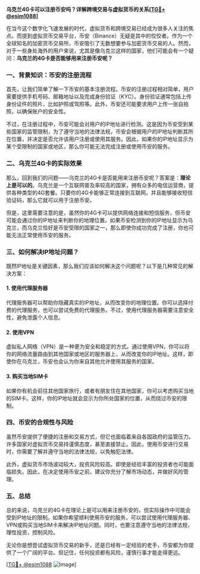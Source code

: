**乌克兰4G卡可以注册币安吗？详解跨境交易与虚拟货币的关系[[TG💪+ @esim1088](https://t.me/s/esim1088)]**

在当今这个数字化飞速发展的时代，虚拟货币和跨境交易已经成为很多人关注的焦点。而提到虚拟货币交易平台，币安（Binance）无疑是其中的佼佼者。作为一个全球知名的加密货币交易所，币安吸引了无数想要参与加密货币交易的人。然而，对于一些身处海外的用户来说，尤其是像乌克兰这样的国家，他们可能会有一个疑问：**乌克兰的4G卡是否能够用来注册币安呢？**

### 一、背景知识：币安的注册流程

首先，让我们简单了解一下币安的基本注册流程。币安的注册过程相对简单，用户需要提供手机号码、邮箱地址以及完成身份验证（KYC）。身份验证通常包括上传身份证件的照片，比如护照或驾照等。此外，币安还可能要求用户上传一张自拍照，以确保账户的安全性。

不过，在注册过程中，币安可能会对用户的IP地址进行检测。这是因为币安受到某些国家的监管限制，为了遵守当地的法律法规，币安会根据用户的IP地址判断其所在位置，并决定是否允许该用户注册或使用其服务。因此，如果你的IP地址显示为某个受限制的国家或地区，那么你可能无法完成注册或使用币安的服务。

### 二、乌克兰4G卡的实际效果

那么，回到我们的问题——乌克兰的4G卡是否能用来注册币安呢？答案是：**理论上是可以的**。乌克兰是一个互联网普及率较高的国家，拥有众多的电信运营商，提供各种类型的4G套餐。只要你的4G卡能够正常连接到互联网，并且能够接收短信验证码，那么它就可以用于注册币安。

但是，这里需要注意的是，虽然你的4G卡可以提供网络连接和短信服务，但币安可能会通过你的IP地址来判断你的地理位置。如果币安检测到你的IP地址显示为乌克兰，而乌克兰恰好是币安受限的国家之一，那么即使你成功完成了注册，你也可能无法正常使用币安的服务。

### 三、如何解决IP地址问题？

既然IP地址是关键因素，那么我们应该如何解决这个问题呢？以下是几种常见的解决方案：

#### 1. **使用代理服务器**
代理服务器可以帮助你隐藏真实的IP地址，从而改变你的地理位置。你可以选择付费的代理服务，也可以尝试免费的代理服务。不过，使用代理服务器需要注意安全性，避免泄露个人信息。

#### 2. **使用VPN**
虚拟私人网络（VPN）是一种更为安全和稳定的方式。通过使用VPN，你可以将你的网络流量路由到其他国家或地区的服务器上，从而改变你的IP地址。这样，即使你在乌克兰，币安也会认为你来自其他允许使用其服务的国家。

#### 3. **购买当地SIM卡**
如果你有机会前往其他国家旅行，或者有朋友住在其他国家，你可以考虑购买当地的SIM卡。这样，你的IP地址就会显示为你所处国家的位置，从而绕过币安的限制。

### 四、币安的合规性与风险

虽然币安提供了便捷的注册和交易方式，但它也面临着来自各国政府的监管压力。许多国家对虚拟货币交易持谨慎态度，甚至直接禁止。因此，使用币安进行交易时，你需要了解并遵守当地的法律法规，以免触犯法律。

此外，虚拟货币市场波动较大，投资风险较高。即使是经验丰富的投资者也可能面临损失。因此，在决定使用币安之前，建议你充分了解市场动态，并做好风险管理。

### 五、总结

总的来说，乌克兰的4G卡在理论上是可以用来注册币安的，但实际操作中可能会受到IP地址的限制。如果你希望顺利使用币安的服务，可以尝试使用代理服务器、VPN或购买当地SIM卡来解决IP地址问题。同时，也要注意遵守当地的法律法规，理性投资，控制风险。

无论你是想尝试虚拟货币交易的新手，还是已经有一定经验的老手，币安都为你提供了一个广阔的平台。但记住，任何投资都有风险，谨慎行事才能走得更远。

[[TG💪+ @esim1088](https://t.me/s/esim1088) ![Image](https://i.postimg.cc/4NQfJmqS/Snipaste-2025-05-13-00-14-12.png)]